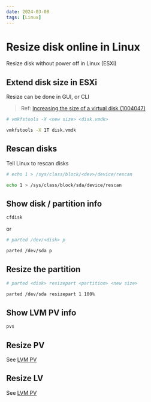 ```yaml
---
date: 2024-03-08
tags: [Linux]
---
```


# Resize disk online in Linux

Resize disk without power off in Linux (ESXi)

<!--truncate-->

## Extend disk size in ESXi

Resize can be done in GUI, or CLI

> Ref: [Increasing the size of a virtual disk (1004047)](https://kb.vmware.com/s/article/1004047)

```sh
# vmkfstools -X <new size> <disk.vmdk>

vmkfstools -X 1T disk.vmdk
```

## Rescan disks

Tell Linux to rescan disks

```sh
# echo 1 > /sys/class/block/<dev>/device/rescan

echo 1 > /sys/class/block/sda/device/rescan
```

## Show disk / partition info

```sh
cfdisk
```

or

```sh
# parted /dev/<disk> p

parted /dev/sda p
```

## Resize the partition

```sh
# parted <disk> resizepart <partition> <new size>

parted /dev/sda resizepart 1 100%
```

## Show LVM PV info

```sh
pvs
```

## Resize PV

See [LVM PV](../../Linux/LVM/#pv-physical-volume)

## Resize LV

See [LVM PV](../../Linux/LVM/#pv-physical-volume)
